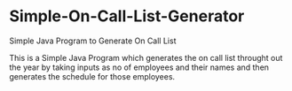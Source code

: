 # Simple-On-Call-List-Generator
Simple Java Program to Generate On Call List

This is a Simple Java Program which generates the on call list throught out the year by
taking inputs as no of employees and their names and then generates the schedule for those employees.
